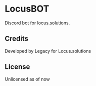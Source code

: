 # LocusBOT

Discord bot for locus.solutions.

## Credits

Developed by Legacy for Locus.solutions

## License

Unlicensed as of now
